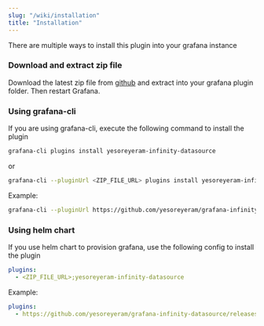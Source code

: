 ```yaml
---
slug: "/wiki/installation"
title: "Installation"
---
```


There are multiple ways to install this plugin into your grafana instance

### Download and extract zip file

Download the latest zip file from [github](https://github.com/yesoreyeram/grafana-infinity-datasource/releases) and extract into your grafana plugin folder. Then restart Grafana.

### Using grafana-cli

If you are using grafana-cli, execute the following command to install the plugin

```sh
grafana-cli plugins install yesoreyeram-infinity-datasource
```
or

```sh
grafana-cli --pluginUrl <ZIP_FILE_URL> plugins install yesoreyeram-infinity-datasource
```

Example:

```sh
grafana-cli --pluginUrl https://github.com/yesoreyeram/grafana-infinity-datasource/releases/download/v0.6.0-alpha2/yesoreyeram-infinity-datasource-0.6.0.zip plugins install yesoreyeram-infinity-datasource
```

### Using helm chart

If you use helm chart to provision grafana, use the following config to install the plugin

```yml
plugins:
  - <ZIP_FILE_URL>;yesoreyeram-infinity-datasource
```

Example:

```yml
plugins:
  - https://github.com/yesoreyeram/grafana-infinity-datasource/releases/download/v0.6.0-alpha2/yesoreyeram-infinity-datasource-0.6.0.zip;yesoreyeram-infinity-datasource
```
